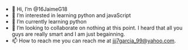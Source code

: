 - 👋 Hi, I’m @16JaimeG18
- 👀 I’m interested in learning python and javaScript
- 🌱 I’m currently learning python
- 💞️ I’m looking to collaborate on nothing at this point. I heard that all you guys are really smart and I am just begainning.
- 📫 How to reach me you can reach me at jjj7garcia_99@yahoo.com. 

<!---
16JaimeG18/16JaimeG18 is a ✨ special ✨ repository because its `README.md` (this file) appears on your GitHub profile.
You can click the Preview link to take a look at your changes.
--->
